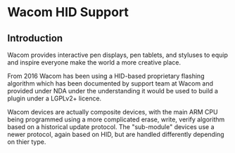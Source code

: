Wacom HID Support
=================

Introduction
------------

Wacom provides interactive pen displays, pen tablets, and styluses to equip and
inspire everyone make the world a more creative place.

From 2016 Wacom has been using a HID-based proprietary flashing algorithm which
has been documented by support team at Wacom and provided under NDA under the
understanding it would be used to build a plugin under a LGPLv2+ licence.

Wacom devices are actually composite devices, with the main ARM CPU being
programmed using a more complicated erase, write, verify algorithm based
on a historical update protocol. The "sub-module" devices use a newer protocol,
again based on HID, but are handled differently depending on thier type.
